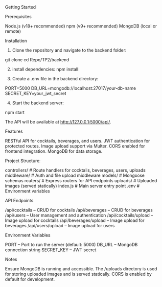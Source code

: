 
Getting Started

Prerequisites

Node.js (v18+ recommended)
npm (v9+ recommended)
MongoDB (local or remote)

Installation

1. Clone the repository and navigate to the backend folder:

git clone <your-repo-url>
cd Repo/TP2/backend

2. install dependencies:
npm install

3. Create a .env file in the backend directory:

PORT=5000
DB_URL=mongodb://localhost:27017/your-db-name
SECRET_KEY=your_jwt_secret

4. Start the backend server: 

npm start

The API will be available at http://127.0.0.1:5000/api/.

Features

RESTful API for cocktails, beverages, and users.
JWT authentication for protected routes.
Image upload support via Multer.
CORS enabled for frontend integration.
MongoDB for data storage.

Project Structure:

controllers/   # Route handlers for cocktails, beverages, users, uploads
middleware/    # Auth and file upload middleware
models/        # Mongoose schemas
routers/       # Express routers for API endpoints
uploads/       # Uploaded images (served statically)
index.js       # Main server entry point
.env           # Environment variables

API Endpoints

/api/cocktails – CRUD for cocktails
/api/beverages – CRUD for beverages
/api/users – User management and authentication
/api/cocktails/upload – Image upload for cocktails
/api/beverages/upload – Image upload for beverages
/api/users/upload – Image upload for users

Environment Variables

PORT – Port to run the server (default: 5000)
DB_URL – MongoDB connection string
SECRET_KEY – JWT secret

Notes

Ensure MongoDB is running and accessible.
The /uploads directory is used for storing uploaded images and is served statically.
CORS is enabled by default for development.